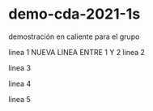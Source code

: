 # demo-cda-2021-1s
demostración en caliente para el grupo

linea 1
NUEVA LINEA ENTRE 1 Y 2 
linea 2

linea 3

linea 4

linea 5
